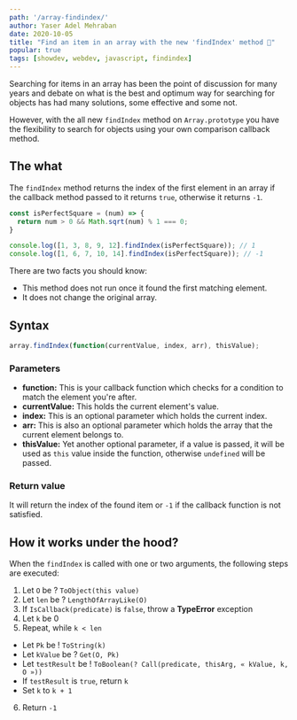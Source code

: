 ```yaml
---
path: '/array-findindex/'
author: Yaser Adel Mehraban
date: 2020-10-05
title: "Find an item in an array with the new 'findIndex' method 🔎"
popular: true
tags: [showdev, webdev, javascript, findindex]
---
```


Searching for items in an array has been the point of discussion for many years and debate on what is the best and optimum way for searching for objects has had many solutions, some effective and some not.

However, with the all new `findIndex` method on `Array.prototype` you have the flexibility to search for objects using your own comparison callback method.

<!--more-->

## The what

The `findIndex` method returns the index of the first element in an array if the callback method passed to it returns `true`, otherwise it returns `-1`.

```js
const isPerfectSquare = (num) => {
  return num > 0 && Math.sqrt(num) % 1 === 0;
}

console.log([1, 3, 8, 9, 12].findIndex(isPerfectSquare)); // 1
console.log([1, 6, 7, 10, 14].findIndex(isPerfectSquare)); // -1
```

There are two facts you should know:

* This method does not run once it found the first matching element.
* It does not change the original array.

## Syntax

```js
array.findIndex(function(currentValue, index, arr), thisValue);
```

### Parameters

* **function:** This is your callback function which checks for a condition to match the element you're after.
* **currentValue:** This holds the current element's value.
* **index:** This is an optional parameter which holds the current index.
* **arr:** This is also an optional parameter which holds the array that the current element belongs to.
* **thisValue:** Yet another optional parameter, if a value is passed, it will be used as `this` value inside the function, otherwise `undefined` will be passed.

### Return value

It will return the index of the found item or `-1` if the callback function is not satisfied.

## How it works under the hood?

When the `findIndex` is called with one or two arguments, the following steps are executed:

1. Let `O` be ? `ToObject(this value)`
2. Let `len` be ? `LengthOfArrayLike(O)`
3. If `IsCallback(predicate)` is `false`, throw a **TypeError** exception
4. Let `k` be 0
5. Repeat, while `k < len`
  - Let `Pk` be ! `ToString(k)`
  - Let `kValue` be ? `Get(O, Pk)`
  - Let `testResult` be ! `ToBoolean(? Call(predicate, thisArg, « kValue, k, O »))`
  - If `testResult` is `true`, return `k`
  - Set `k` to `k + 1`
6. Return `-1`